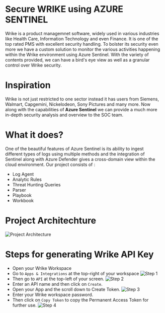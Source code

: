 # Secure WRIKE using AZURE SENTINEL

Wrike is a product managemnet software, widely used in various industries like Health Care, Information Technology and even Finance. It is one of the top rated PMS with excellent security handling. To bolster its security even more we have a custom solution to monitor the various activities happening within the Wrike environment using Azure Sentinel. With the variety of contents provided, we can have a bird's eye view as well as a granular control over Wrike security.

# Inspiration

Wrike is not just restricted to one sector instead it has users from Siemens, Walmart, Capgemini, Nickelodeon, Sony Pictures and many more. Now along with the capabilities of **Azure Sentinel** we can provide a much more in-depth security analysis and overview to the SOC team.

# What it does?

One of the beautiful features of Azure Sentinel is its ability to ingest different types of logs using multiple methods and the integration of Sentinel along with Azure Defender gives a cross-domain view within the cloud environment. Our project consists of  :
* Log Agent
* Analytic Rules
* Threat Hunting Queries
* Parser
* Playbook
* Workbook

# Project Architechture

![Project Architecture](https://github.com/ParanjoyG/Secure_WRIKE_using_AZURE_SENTINEL/blob/main/Project%20Images/architechture.png)

# Steps for generating Wrike API Key

* Open your Wrike Workspace
* Go to `Apps & Integrations` at the top-right of your workspace
![Step 1](https://github.com/ParanjoyG/Secure_WRIKE_using_AZURE_SENTINEL/blob/main/Project%20Images/Step%201.jpg)
* Then go to `API` at the top-left of your screen.
![Step 2](https://github.com/ParanjoyG/Secure_WRIKE_using_AZURE_SENTINEL/blob/main/Project%20Images/Step%202.jpg)
* Enter an API name and then click on `Create`.
* Open your App and the scroll down to Create Token.
![Step 3](https://github.com/ParanjoyG/Secure_WRIKE_using_AZURE_SENTINEL/blob/main/Project%20Images/Step%203.jpg)
* Enter your Wrike workspace password.
* Then click on `Copy Token` to copy the Permanent Access Token for further use.
![Step 4](https://github.com/ParanjoyG/Secure_WRIKE_using_AZURE_SENTINEL/blob/main/Project%20Images/Step%204.jpg)


